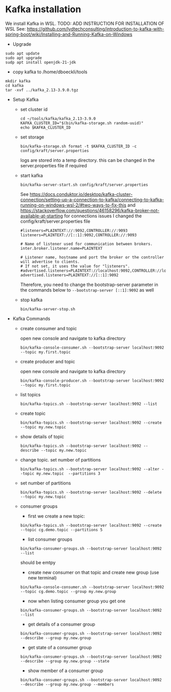 # Kafka installation

We install Kafka in WSL. 
TODO: ADD INSTRUCTION FOR INSTALLATION OF WSL
See: https://github.com/lydtechconsulting/introduction-to-kafka-with-spring-boot/wiki/Installing-and-Running-Kafka-on-Windows

- Upgrade
```
sudo apt update
sudo apt upgrade
sudp apt install openjdk-21-jdk
```

- copy kafka to /home/dboeckli/tools
```
mkdir kafka
cd kafka
tar -xvf ../kafka_2.13-3.9.0.tgz
```

- Setup Kafka
  - set cluster id
    ```
    cd ~/tools/kafka/kafka_2.13-3.9.0
    KAFKA_CLUSTER_ID="$(bin/kafka-storage.sh random-uuid)"
    echo $KAFKA_CLUSTER_ID
    ```

  - set storage
    ```
    bin/kafka-storage.sh format -t $KAFKA_CLUSTER_ID -c config/kraft/server.properties
    ```
    logs are stored into a temp directory. this can be changed in the server.properties file if required

  - start kafka
    ```
    bin/kafka-server-start.sh config/kraft/server.properties
    ```
    See https://docs.conduktor.io/desktop/kafka-cluster-connection/setting-up-a-connection-to-kafka/connecting-to-kafka-running-on-windows-wsl-2/#two-ways-to-fix-this
    and https://stackoverflow.com/questions/46158296/kafka-broker-not-available-at-starting for connections issues
    I changed the config/kraft/server.properties file
    ```
    #listeners=PLAINTEXT://:9092,CONTROLLER://:9093
    listeners=PLAINTEXT://[::1]:9092,CONTROLLER://:9093
    
    # Name of listener used for communication between brokers.
    inter.broker.listener.name=PLAINTEXT
    
    # Listener name, hostname and port the broker or the controller will advertise to clients.
    # If not set, it uses the value for "listeners".
    #advertised.listeners=PLAINTEXT://localhost:9092,CONTROLLER://localhost:9093
    advertised.listeners=PLAINTEXT://[::1]:9092
    ```
    Therefore, you need to change the bootstrap-server parameter in the commands below to ```--bootstrap-server [::1]:9092``` as well
  - stop kafka
    ```
    bin/kafka-server-stop.sh
    ```

- Kafka Commands
  - create consumer and topic
    
    open new console and navigate to kafka directory
    ``` 
    bin/kafka-console-consumer.sh --bootstrap-server localhost:9092 --topic my.first.topic
    ```
  - create producer and topic

    open new console and navigate to kafka directory
    ``` 
    bin/kafka-console-producer.sh --bootstrap-server localhost:9092 --topic my.first.topic
    ``` 
  - list topics
    ``` 
    bin/kafka-topics.sh --bootstrap-server localhost:9092 --list
    ``` 
  - create topic
    ```
    bin/kafka-topics.sh --bootstrap-server localhost:9092 --create --topic my.new.topic
    ```
  - show details of topic
    ```
    bin/kafka-topics.sh --bootstrap-server localhost:9092 --describe --topic my.new.topic
    ```
  - change topic. set number of partitions
    ```
    bin/kafka-topics.sh --bootstrap-server localhost:9092 --alter --topic my.new.topic  --partitions 3
    ```
  - set number of partitions
    ```
    bin/kafka-topics.sh --bootstrap-server localhost:9092 --delete --topic my.new.topic
    ```

  - consumer groups

    - first we create a new topic:
    ``` 
    bin/kafka-topics.sh --bootstrap-server localhost:9092 --create --topic cg.demo.topic --partitions 5
    ```
    - list consumer groups
    ``` 
    bin/kafka-consumer-groups.sh --bootstrap-server localhost:9092 --list
    ``` 
    should be emtpy

    - create new consumer on that topic and create new group (use new terminal)
    ```
    bin/kafka-console-consumer.sh --bootstrap-server localhost:9092 --topic cg.demo.topic --group my.new.group
    ```
    
    - now when listing consumer group you get one
    ``` 
    bin/kafka-consumer-groups.sh --bootstrap-server localhost:9092 --list
    ```

    - get details of a consumer group
    ```
    bin/kafka-consumer-groups.sh --bootstrap-server localhost:9092 --describe --group my.new.group
    ```

    - get state of a consumer group
    ```
    bin/kafka-consumer-groups.sh --bootstrap-server localhost:9092 --describe --group my.new.group --state
    ```

    - show member of a consumer group
    ```
    bin/kafka-consumer-groups.sh --bootstrap-server localhost:9092 --describe --group my.new.group --members
    ```

